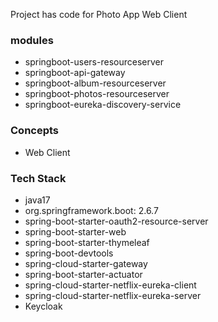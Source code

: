 Project has code for Photo App Web Client

### modules
- springboot-users-resourceserver
- springboot-api-gateway
- springboot-album-resourceserver
- springboot-photos-resourceserver
- springboot-eureka-discovery-service

### Concepts
- Web Client

### Tech Stack
- java17
- org.springframework.boot: 2.6.7
- spring-boot-starter-oauth2-resource-server
- spring-boot-starter-web
- spring-boot-starter-thymeleaf
- spring-boot-devtools
- spring-cloud-starter-gateway
- spring-boot-starter-actuator
- spring-cloud-starter-netflix-eureka-client
- spring-cloud-starter-netflix-eureka-server
- Keycloak